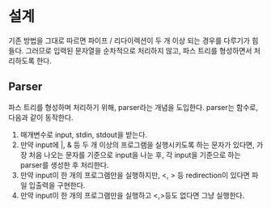 # 설계

기존 방법을 그대로 따르면 파이프 / 리다이렉션이 두 개 이상 되는 경우를 다루기가 힘들다.
그러므로 입력된 문자열을 순차적으로 처리하지 않고, 파스 트리를 형성하면서 처리하도록 한다.

## Parser

파스 트리를 형성하며 처리하기 위해, parser라는 개념을 도입한다. parser는 함수로, 다음과 같이 동작한다.

1. 매개변수로 input, stdin, stdout을 받는다.
2. 만약 input에 |, & 등 두 개 이상의 프로그램을 실행시키도록 하는 문자가 있다면, 가장 처음 나오는 문자를 기준으로 input을 나눈 후, 각 input을 기준으로 하는 parser를 생성한 후 처리한다.
3. 만약 input이 한 개의 프로그램만을 실행하지만, <, > 등 redirection이 있다면 파일 입출력을 구현한다.
4. 만약 input이 한 개의 프로그램만을 실행하고 <,>등도 없다면 그냥 실행한다.
